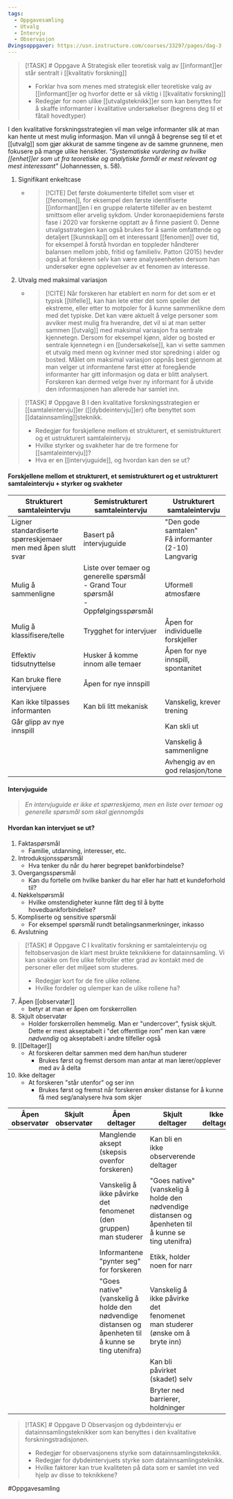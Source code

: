 ```yaml
---
tags:
  - Oppgavesamling
  - Utvalg
  - Intervju
  - Observasjon
Øvingsoppgaver: https://usn.instructure.com/courses/33297/pages/dag-3
---
```



>[!TASK] # Oppgave A
>Strategisk eller teoretisk valg av [[informant]]er står sentralt i [[kvalitativ forskning]]
>- Forklar hva som menes med strategisk eller teoretiske valg av [[informant]]er og hvorfor dette er så viktig i [[kvalitativ forskning]]
>- Redegjør for noen ulike [[utvalgsteknikk]]er som kan benyttes for å skaffe informanter i kvalitative undersøkelser (begrens deg til et fåtall hovedtyper)

I den kvalitative forskningsstrategien vil man velge informanter slik at man kan hente ut mest mulig informasjon. Man vil unngå å begrense seg til et et [[utvalg]] som gjør akkurat de samme tingene av de samme grunnene, men fokusere på mange ulike hensikter. _"Systematiske vurdering av hvilke [[enhet]]er som ut fra teoretiske og analytiske formål er mest relevant og mest interessant"_ (Johannessen, s. 58).

1. Signifikant enkeltcase
	- >[!CITE] Det første dokumenterte tilfellet som viser et [[fenomen]], for eksempel den første identifiserte [[informant]]en i en gruppe relaterte tilfeller av en bestemt smittsom eller arvelig sykdom. Under koronaepidemiens første fase i 2020 var forskerne opptatt av å finne pasient 0. Denne utvalgsstrategien kan også brukes for å samle omfattende og detaljert [[kunnskap]] om et interessant [[fenomen]] over tid, for eksempel å forstå hvordan en toppleder håndterer balansen mellom jobb, fritid og familieliv. Patton (2015) hevder også at forskeren selv kan være analyseenheten dersom han undersøker egne opplevelser av et fenomen av interesse. 
2.  Utvalg med maksimal variasjon
	- >[!CITE] Når forskeren har etablert en norm for det som er et typisk [[tilfelle]], kan han lete etter det som speiler det ekstreme, eller etter to motpoler for å kunne sammenlikne dem med det typiske. Det kan være aktuelt å velge personer som avviker mest mulig fra hverandre, det vil si at man setter sammen [[utvalg]] med maksimal variasjon fra sentrale kjennetegn. Dersom for eksempel kjønn, alder og bosted er sentrale kjennetegn i en [[undersøkelse]], kan vi sette sammen et utvalg med menn og kvinner med stor spredning i alder og bosted. Målet om maksimal variasjon oppnås best gjennom at man velger ut informantene først etter at foregående informanter har gitt informasjon og data er blitt analysert. Forskeren kan dermed velge hver ny informant for å utvide den informasjonen han allerede har samlet inn.




>[!TASK] # Oppgave B
>I den kvalitative forskningsstrategien er [[samtaleintervju]]er ([[dybdeintervju]]er) ofte benyttet som [[datainnsamling]]steknikk.
>- Redegjør for forskjellene mellom et strukturert, et semistrukturert og et ustrukturert  samtaleintervju  
>- Hvilke styrker og svakheter har de tre formene for [[samtaleintervju]]?  
>- Hva er en [[intervjuguide]], og hvordan kan den se ut?

#### Forskjellene mellom et strukturert, et semistrukturert og et ustrukturert samtaleintervju + styrker og svakheter

| Strukturert samtaleintervju                                  | Semistrukturert samtaleintervju                                                                 | Ustrukturert samtaleintervju                              |
| ------------------------------------------------------------ | ----------------------------------------------------------------------------------------------- | --------------------------------------------------------- |
| Ligner standardiserte spørreskjemaer men med åpen slutt svar | Basert på intervjuguide                                                                         | "Den gode samtalen"<br>Få informanter (2-10)<br>Langvarig |
| Mulig å sammenligne                                          | Liste over temaer og generelle spørsmål<br>- Grand Tour spørsmål<br>  - Oppfølgingsspørsmål<br> | Uformell atmosfære                                        |
| Mulig å klassifisere/telle                                   | Trygghet for intervjuer                                                                         | Åpen for individuelle forskjeller                         |
| Effektiv tidsutnyttelse                                      | Husker å komme innom alle temaer                                                                | Åpen for nye innspill, spontanitet                        |
| Kan bruke flere intervjuere                                  | Åpen for nye innspill                                                                           |                                                           |
|                                                              |                                                                                                 |                                                           |
| Kan ikke tilpasses informanten                               | Kan bli litt mekanisk                                                                           | Vanskelig, krever trening                                 |
| Går glipp av nye innspill                                    |                                                                                                 | Kan skli ut                                               |
|                                                              |                                                                                                 | Vanskelig å sammenligne                                   |
|                                                              |                                                                                                 | Avhengig av en god relasjon/tone                          |
#### Intervjuguide
> _En intervjuguide er ikke et spørreskjema, men en liste over temaer og generelle spørsmål som skal gjennomgås_

#### Hvordan kan intervjuet se ut?
1. Faktaspørsmål
	- Familie, utdanning, interesser, etc.
2. Introduksjonsspørsmål
	- Hva tenker du når du hører begrepet bankforbindelse?
3. Overgangsspørsmål
	- Kan du fortelle om hvilke banker du har eller har hatt et kundeforhold til?
4. Nøkkelspørsmål
	- Hvilke omstendigheter kunne fått deg til å bytte hovedbankforbindelse?
5. Kompliserte og sensitive spørsmål
	- For eksempel spørsmål rundt betalingsanmerkninger, inkasso
6. Avslutning




> [!TASK] # Oppgave C
> I kvalitativ forskning er samtaleintervju og feltobservasjon de klart mest brukte teknikkene for datainnsamling. Vi kan snakke om fire ulike feltroller etter grad av kontakt med de personer eller det miljøet som studeres.
> - Redegjør kort for de fire ulike rollene.
> - Hvilke fordeler og ulemper kan de ulike rollene ha?

7. Åpen [[observatør]]
	- betyr at man er åpen om forskerrollen
8. Skjult observatør
	- Holder forskerrollen hemmelig. Man er "undercover", fysisk skjult. Dette er mest akseptabelt i "det offentlige rom" men kan være _nødvendig_ og akseptabelt i andre tilfeller også
9. [[Deltager]]
	- At forskeren deltar sammen med dem han/hun studerer
		- Brukes først og fremst dersom man antar at man lærer/opplever med av å delta
10. Ikke deltager
	- At forskeren "står utenfor" og ser inn
		- Brukes først og fremst når forskeren ønsker distanse for å kunne få med seg/analysere hva som skjer

| Åpen observatør | Skjult observatør | Åpen deltager                                                                                        | Skjult deltager                                                                                      | Ikke deltager |
| --------------- | ----------------- | ---------------------------------------------------------------------------------------------------- | ---------------------------------------------------------------------------------------------------- | ------------- |
|                 |                   | Manglende aksept (skepsis ovenfor forskeren)                                                         | Kan bli en ikke observerende deltager                                                                |               |
|                 |                   | Vanskelig å ikke påvirke det fenomenet (den gruppen) man studerer                                    | "Goes native" (vanskelig å holde den nødvendige distansen og åpenheten til å kunne se ting utenifra) |               |
|                 |                   | Informantene "pynter seg" for forskeren                                                              | Etikk, holder noen for narr                                                                          |               |
|                 |                   | "Goes native" (vanskelig å holde den nødvendige distansen og åpenheten til å kunne se ting utenifra) | Vanskelig å ikke påvirke det fenomenet man studerer (ønske om å bryte inn)                           |               |
|                 |                   |                                                                                                      | Kan bli påvirket (skadet) selv                                                                       |               |
|                 |                   |                                                                                                      | Bryter ned barrierer, holdninger                                                                     |               |



>[!TASK] # Oppgave D
>Observasjon og dybdeintervju er datainnsamlingsteknikker som kan benyttes i den kvalitative forskningstradisjonen.
>- Redegjør for observasjonens styrke som datainnsamlingsteknikk.
>- Redegjør for dybdeintervjuets styrke som datainnsamlingsteknikk.
>- Hvilke faktorer kan true kvaliteten på data som er samlet inn ved hjelp av disse to teknikkene?


#Oppgavesamling 
